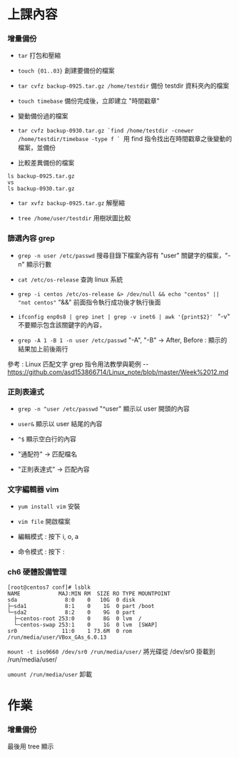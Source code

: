 # 上課內容

### 增量備份

* `tar` 打包和壓縮 

* `touch {01..03}` 創建要備份的檔案

* `tar cvfz backup-0925.tar.gz /home/testdir` 備份 testdir 資料夾內的檔案

* `touch timebase` 備份完成後，立即建立 "時間戳章"

* 變動備份過的檔案

* ```tar cvfz backup-0930.tar.gz `find /home/testdir -cnewer /home/testdir/timebase -type f ` ```用 find 指令找出在時間戳章之後變動的檔案，並備份

* 比較差異備份的檔案 
```
ls backup-0925.tar.gz    
vs     
ls backup-0930.tar.gz
``` 
  

* `tar xvfz backup-0925.tar.gz` 解壓縮

* `tree /home/user/testdir` 用樹狀圖比較

### 篩選內容 grep

* `grep -n user /etc/passwd` 搜尋目錄下檔案內容有 "user" 關鍵字的檔案，"-n" 顯示行數

* `cat /etc/os-release` 查詢 linux 系統

* `grep -i centos /etc/os-release &> /dev/null && echo "centos" || "not centos"` "&&" 前面指令執行成功後才執行後面

* `ifconfig enp0s8 | grep inet | grep -v inet6 | awk '{print$2}' ` "-v" 不要顯示包含該關鍵字的內容，

* `grep -A 1 -B 1 -n user /etc/passwd` "-A", "-B" -> After, Before : 顯示的結果加上前後兩行

參考 : Linux 匹配文字 grep 指令用法教學與範例 -- https://github.com/asd153866714/Linux_note/blob/master/Week%2012.md

### 正則表達式

* `grep -n ^user /etc/passwd` "^user" 顯示以 user 開頭的內容
* `user&` 顯示以 user 結尾的內容
* `^$`    顯示空白行的內容

* "通配符" -> 匹配檔名 
* "正則表達式" -> 匹配內容

### 文字編輯器 vim

* `yum install vim` 安裝

* `vim file` 開啟檔案

* 編輯模式 : 按下 i, o, a

* 命令模式 : 按下 :

### ch6 硬體設備管理

```
[root@centos7 conf]# lsblk
NAME            MAJ:MIN RM  SIZE RO TYPE MOUNTPOINT
sda               8:0    0   10G  0 disk 
├─sda1            8:1    0    1G  0 part /boot
└─sda2            8:2    0    9G  0 part 
  ├─centos-root 253:0    0    8G  0 lvm  /
  └─centos-swap 253:1    0    1G  0 lvm  [SWAP]
sr0              11:0    1 73.6M  0 rom  /run/media/user/VBox_GAs_6.0.13
```

`mount -t iso9660 /dev/sr0 /run/media/user/` 將光碟從 /dev/sr0 掛載到 /run/media/user/


`umount /run/media/user` 卸載


# 作業

### 增量備份

最後用 tree 顯示
